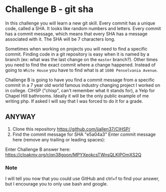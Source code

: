 # Challenge B - git sha
In this challenge you will learn a new git skill. Every commit has a unique code, called a SHA. It looks like random numbers and letters. Every commit has a commit message, which means that every SHA has a message associated with it. The SHA will be 7 characters long.

Sometimes when working on projects you will need to find a specific commit. Finding code in a git repository is easy when it is named by a branch (ex: what was the last change on the `master` branch?). Other times you need to find the exact commit where a change happened. Instead of going to `White House` you have to find what is at `1600 Penselvania Avenue`.

Challenge B is going to have you find a commit message from a specific commit in a 7 year old world famous industry changing project I worked on in college. CIHSP ("chisp", can't remember what it stands for), a Yelp for Chapel Hill bathrooms. Ideally it will be the only public example of me writing php. If asked I will say that I was forced to do it for a grade.

## ANYWAY


1. Clone this repository https://github.com/jjallen37/CIHSP/
2. Find the commit message for SHA "e5a04a3"
Enter commit message here (remove any trailing or leading spaces):

Enter Challenge B answer here:  
https://cloakmy.org/r/qn38goon/MPYXeokcsTWnsQLKIPOmXS2Q

### Note
I will tell you now that you could use GitHub and ctrl+f to find your answer, but I encourage you to only use bash and google.